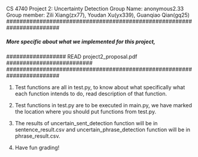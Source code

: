 CS 4740 Project 2: Uncertainty Detection
Group Name: anonymous2.33
Group member: Zili Xiang(zx77), Youdan Xu(yx339), Guanqiao Qian(gq25)
########################################################################
##### More specific about what we implemented for this project, ########
################## READ project2_proposal.pdf ##########################
########################################################################

1. Test functions are all in test.py, to know about what specifically what each function intends to do, read description of that function.

2. Test functions in test.py are to be executed in main.py, we have marked the location where you should put functions from test.py.

3. The results of uncertain_sent_detection function will be in sentence_result.csv and uncertain_phrase_detection function will be in phrase_result.csv.

4. Have fun grading!
